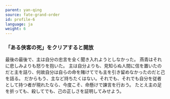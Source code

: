 ```yaml
---
parent: yan-qing
source: fate-grand-order
id: profile-6
language: ja
weight: 6
---
```


### 「ある侠客の死」をクリアすると開放

最後の最後で、主は自分の忠言を全く聞き入れようとしなかった。
燕青はそれに悲しみよりも怒りを抱いた。
主は自分よりも、見知らぬ人間に信を置いたのだと主を詰り、何故自分は自らの命を賭けてでも主を引き留めなかったのだと己を詰る。
だからもう、主など持ちたくはない。それでも、それでも自分を従者として持つ者が現れたなら、今度こそ、命懸けで諫言を行おう。
たとえ主の足を折っても、殺してでも、己の正しさを証明してみせよう。
